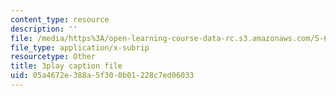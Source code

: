 ```yaml
---
content_type: resource
description: ''
file: /media/https%3A/open-learning-course-data-rc.s3.amazonaws.com/5-61-physical-chemistry-fall-2017/05a4672e388a5f300b01228c7ed06033_3RGYj06NSTI.srt
file_type: application/x-subrip
resourcetype: Other
title: 3play caption file
uid: 05a4672e-388a-5f30-0b01-228c7ed06033
---
```

